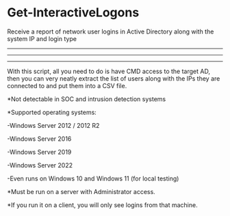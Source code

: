 # Get-InteractiveLogons
Receive a report of network user logins in Active Directory along with the system IP and login type

***************************************************************************************************
---------------------------------------------------------------------------------------------------
***************************************************************************************************

With this script, all you need to do is have CMD access to the target AD, then you can very neatly extract the list of users along with the IPs they are connected to and put them into a CSV file.

*Not detectable in SOC and intrusion detection systems

*Supported operating systems:

-Windows Server 2012 / 2012 R2

-Windows Server 2016

-Windows Server 2019

-Windows Server 2022

-Even runs on Windows 10 and Windows 11 (for local testing)

*Must be run on a server with Administrator access.

*If you run it on a client, you will only see logins from that machine.
